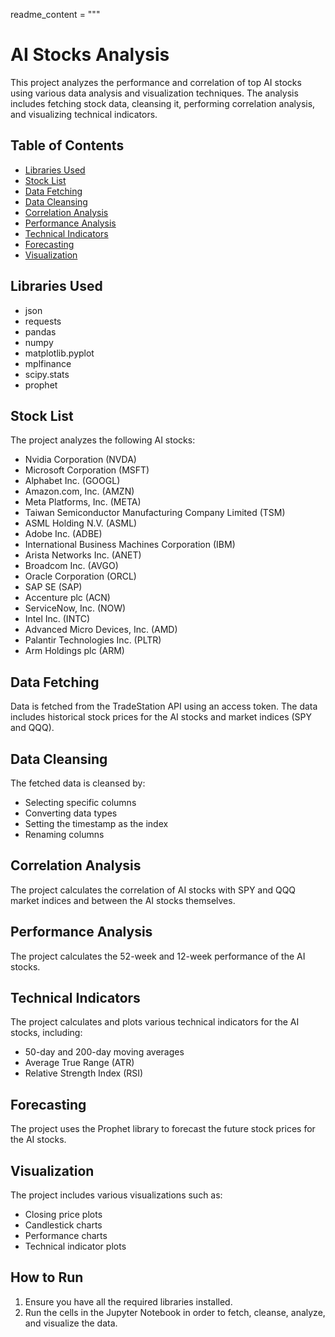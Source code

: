 readme_content = """
# AI Stocks Analysis

This project analyzes the performance and correlation of top AI stocks using various data analysis and visualization techniques. The analysis includes fetching stock data, cleansing it, performing correlation analysis, and visualizing technical indicators.

## Table of Contents
- [Libraries Used](#libraries-used)
- [Stock List](#stock-list)
- [Data Fetching](#data-fetching)
- [Data Cleansing](#data-cleansing)
- [Correlation Analysis](#correlation-analysis)
- [Performance Analysis](#performance-analysis)
- [Technical Indicators](#technical-indicators)
- [Forecasting](#forecasting)
- [Visualization](#visualization)

## Libraries Used
- json
- requests
- pandas
- numpy
- matplotlib.pyplot
- mplfinance
- scipy.stats
- prophet

## Stock List
The project analyzes the following AI stocks:
- Nvidia Corporation (NVDA)
- Microsoft Corporation (MSFT)
- Alphabet Inc. (GOOGL)
- Amazon.com, Inc. (AMZN)
- Meta Platforms, Inc. (META)
- Taiwan Semiconductor Manufacturing Company Limited (TSM)
- ASML Holding N.V. (ASML)
- Adobe Inc. (ADBE)
- International Business Machines Corporation (IBM)
- Arista Networks Inc. (ANET)
- Broadcom Inc. (AVGO)
- Oracle Corporation (ORCL)
- SAP SE (SAP)
- Accenture plc (ACN)
- ServiceNow, Inc. (NOW)
- Intel Inc. (INTC)
- Advanced Micro Devices, Inc. (AMD)
- Palantir Technologies Inc. (PLTR)
- Arm Holdings plc (ARM)

## Data Fetching
Data is fetched from the TradeStation API using an access token. The data includes historical stock prices for the AI stocks and market indices (SPY and QQQ).

## Data Cleansing
The fetched data is cleansed by:
- Selecting specific columns
- Converting data types
- Setting the timestamp as the index
- Renaming columns

## Correlation Analysis
The project calculates the correlation of AI stocks with SPY and QQQ market indices and between the AI stocks themselves.

## Performance Analysis
The project calculates the 52-week and 12-week performance of the AI stocks.

## Technical Indicators
The project calculates and plots various technical indicators for the AI stocks, including:
- 50-day and 200-day moving averages
- Average True Range (ATR)
- Relative Strength Index (RSI)

## Forecasting
The project uses the Prophet library to forecast the future stock prices for the AI stocks.

## Visualization
The project includes various visualizations such as:
- Closing price plots
- Candlestick charts
- Performance charts
- Technical indicator plots

## How to Run
1. Ensure you have all the required libraries installed.
2. Run the cells in the Jupyter Notebook in order to fetch, cleanse, analyze, and visualize the data.

